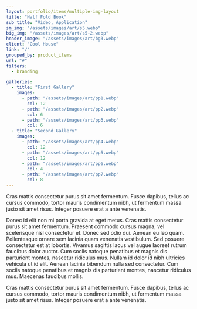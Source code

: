 ```yaml
---
layout: portfolio/items/multiple-img-layout
title: "Half Fold Book"
sub_title: "Video, Application"
sm_img: "/assets/images/art/s5.webp"
big_img: "/assets/images/art/s5-2.webp"
header_image: "/assets/images/art/bg3.webp"
client: "Cool House"
link: "/"
grouped_by: product_items
url: "#"
filters:
  - branding

galleries:
  - title: "First Gallery"
    images:
      - path: "/assets/images/art/pp1.webp"
        col: 12
      - path: "/assets/images/art/pp2.webp"
        col: 6
      - path: "/assets/images/art/pp3.webp"
        col: 6
  - title: "Second Gallery"
    images:
      - path: "/assets/images/art/pp4.webp"
        col: 12
      - path: "/assets/images/art/pp5.webp"
        col: 12
      - path: "/assets/images/art/pp6.webp"
        col: 4
      - path: "/assets/images/art/pp7.webp"
        col: 8
---
```


<p class="lead">Cras mattis consectetur purus sit amet fermentum. Fusce dapibus, tellus ac cursus commodo, tortor mauris condimentum nibh, ut fermentum massa justo sit amet risus. Integer posuere erat a ante venenatis.</p>

Donec id elit non mi porta gravida at eget metus. Cras mattis consectetur purus sit amet fermentum. Praesent commodo cursus magna, vel scelerisque nisl consectetur et. Donec sed odio dui. Aenean eu leo quam. Pellentesque ornare sem lacinia quam venenatis vestibulum. Sed posuere consectetur est at lobortis. Vivamus sagittis lacus vel augue laoreet rutrum faucibus dolor auctor. Cum sociis natoque penatibus et magnis dis parturient montes, nascetur ridiculus mus. Nullam id dolor id nibh ultricies vehicula ut id elit. Aenean lacinia bibendum nulla sed consectetur. Cum sociis natoque penatibus et magnis dis parturient montes, nascetur ridiculus mus. Maecenas faucibus mollis.

<!-- gallery -->

<p class="lead">Cras mattis consectetur purus sit amet fermentum. Fusce dapibus, tellus ac cursus commodo, tortor mauris condimentum nibh, ut fermentum massa justo sit amet risus. Integer posuere erat a ante venenatis.</p>

<!-- gallery -->